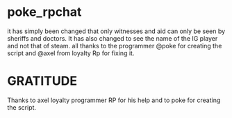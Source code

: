 # poke_rpchat

it has simply been changed that only witnesses and aid can only be seen by sheriffs and doctors. It has also changed to see the name of the IG player and not that of steam. all thanks to the programmer @poke for creating the script and @axel from loyalty Rp for fixing it.







# GRATITUDE

Thanks to axel loyalty programmer RP for his help and to poke for creating the script.
